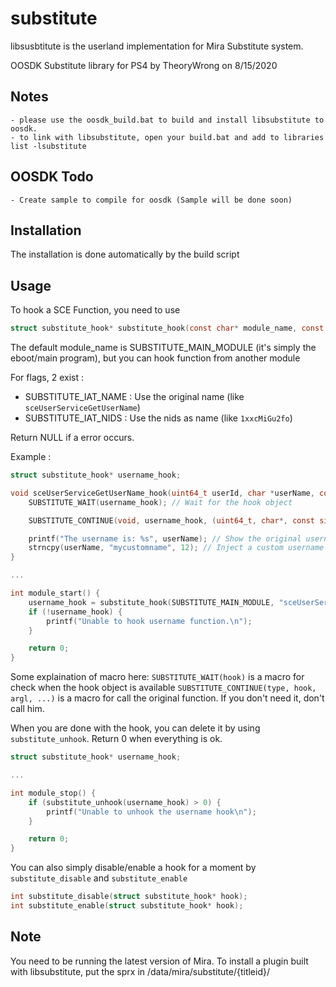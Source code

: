 # substitute
libsusbtitute is the userland implementation for Mira Substitute system.

OOSDK Substitute library for PS4 by TheoryWrong on 8/15/2020

## Notes 
	- please use the oosdk_build.bat to build and install libsubstitute to oosdk.
	- to link with libsubstitute, open your build.bat and add to libraries list -lsubstitute
	
## OOSDK Todo
	- Create sample to compile for oosdk (Sample will be done soon)

## Installation 
The installation is done automatically by the build script

## Usage
To hook a SCE Function, you need to use
```c
struct substitute_hook* substitute_hook(const char* module_name, const char* name, void* hook_function, int flags);
```
The default module_name is SUBSTITUTE_MAIN_MODULE (it's simply the eboot/main program), but you can hook function from another module

For flags, 2 exist :
- SUBSTITUTE_IAT_NAME : Use the original name (like `sceUserServiceGetUserName`)
- SUBSTITUTE_IAT_NIDS : Use the nids as name (like `1xxcMiGu2fo`)

Return NULL if a error occurs.

Example :
```c
struct substitute_hook* username_hook;

void sceUserServiceGetUserName_hook(uint64_t userId, char *userName, const size_t size) {
	SUBSTITUTE_WAIT(username_hook); // Wait for the hook object

	SUBSTITUTE_CONTINUE(void, username_hook, (uint64_t, char*, const size_t), userId, userName, size); // Call the original function, with original argument

	printf("The username is: %s", userName); // Show the original username
	strncpy(userName, "mycustomname", 12); // Inject a custom username instead
}

...

int module_start() {
	username_hook = substitute_hook(SUBSTITUTE_MAIN_MODULE, "sceUserServiceGetUserName", sceUserServiceGetUserName_hook, SUBSTITUTE_IAT_NAME);
	if (!username_hook) {
		printf("Unable to hook username function.\n");
	}

	return 0;
}

```

Some explaination of macro here:
`SUBSTITUTE_WAIT(hook)` is a macro for check when the hook object is available
`SUBSTITUTE_CONTINUE(type, hook, argl, ...)` is a macro for call the original function. If you don't need it, don't call him.

When you are done with the hook, you can delete it by using `substitute_unhook`.
Return 0 when everything is ok.

```c
struct substitute_hook* username_hook;

...

int module_stop() {
	if (substitute_unhook(username_hook) > 0) {
		printf("Unable to unhook the username hook\n");
	}

	return 0;
}
```

You can also simply disable/enable a hook for a moment by `substitute_disable` and `substitute_enable`
```c
int substitute_disable(struct substitute_hook* hook);
int substitute_enable(struct substitute_hook* hook);
```

## Note

You need to be running the latest version of Mira.
To install a plugin built with libsubstitute, put the sprx in /data/mira/substitute/{titleid}/
